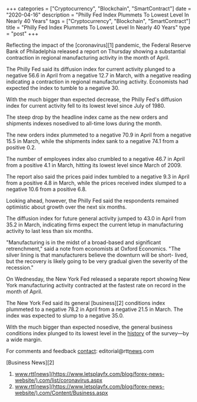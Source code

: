 +++
categories = ["Cryptocurrency", "Blockchain", "SmartContract"]
date = "2020-04-16"
description = "Philly Fed Index Plummets To Lowest Level In Nearly 40 Years"
tags = ["Cryptocurrency", "Blockchain", "SmartContract"]
title = "Philly Fed Index Plummets To Lowest Level In Nearly 40 Years"
type = "post"
+++

Reflecting the impact of the [coronavirus][1] pandemic, the Federal
Reserve Bank of Philadelphia released a report on Thursday showing a
substantial contraction in regional manufacturing activity in the month
of April.

The Philly Fed said its diffusion index for current activity plunged to
a negative 56.6 in April from a negative 12.7 in March, with a negative
reading indicating a contraction in regional manufacturing activity.
Economists had expected the index to tumble to a negative 30.

With the much bigger than expected decrease, the Philly Fed's diffusion
index for current activity fell to its lowest level since July of 1980.

The steep drop by the headline index came as the new orders and
shipments indexes nosedived to all-time lows during the month.

The new orders index plummeted to a negative 70.9 in April from a
negative 15.5 in March, while the shipments index sank to a negative
74.1 from a positive 0.2.

The number of employees index also crumbled to a negative 46.7 in April
from a positive 4.1 in March, hitting its lowest level since March of
2009.

The report also said the prices paid index tumbled to a negative 9.3 in
April from a positive 4.8 in March, while the prices received index
slumped to a negative 10.6 from a positive 6.8.

Looking ahead, however, the Philly Fed said the respondents remained
optimistic about growth over the next six months.

The diffusion index for future general activity jumped to 43.0 in April
from 35.2 in March, indicating firms expect the current letup in
manufacturing activity to last less than six months.

"Manufacturing is in the midst of a broad-based and significant
retrenchment," said a note from economists at Oxford Economics. "The
silver lining is that manufacturers believe the downturn will be short-
lived, but the recovery is likely going to be very gradual given the
severity of the recession."

On Wednesday, the New York Fed released a separate report showing New
York manufacturing activity contracted at the fastest rate on record in
the month of April.

The New York Fed said its general [business][2] conditions index
plummeted to a negative 78.2 in April from a negative 21.5 in March. The
index was expected to slump to a negative 35.0.

With the much bigger than expected nosedive, the general business
conditions index plunged to its lowest level in the [history](https://www.fixpro.org/post/chargeless-historical-data-api-backtesting/) of the
survey—by a wide margin.

For comments and feedback [contact](https://www.playgroundfx.com/contact/): editorial@rtt[news](https://www.letsplayfx.com/blog/forex-news-website/).com

[Business News][2]

   1. www.rtt[news](https://www.letsplayfx.com/blog/forex-news-website/).com/list/coronavirus.aspx
   2. www.rtt[news](https://www.letsplayfx.com/blog/forex-news-website/).com/Content/Business.aspx